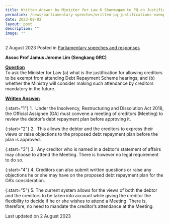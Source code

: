```yaml
---
title: Written Answer by Minister for Law K Shanmugam to PQ on Justification for Exempting Creditors from Attending Debt Repayment Scheme Hearings
permalink: /news/parliamentary-speeches/written-pq-justifications-exempting-creditors-drs-hearings/
date: 2023-08-02
layout: post
description: ""
image: ""
---
```

2 August 2023 Posted in [Parliamentary speeches and responses](/news/parliamentary-speeches) 

<b>Assoc Prof Jamus Jerome Lim (Sengkang GRC)</b>

<b><u>Question</u></b>
<br>To ask the Minister for Law (a) what is the justification for allowing creditors to be exempt from attending Debt Repayment Scheme hearings; and (b) whether the Ministry will consider making such attendance by creditors mandatory in the future. 

<b><u>Written Answer:</u></b>

{:start="1"}
1.&nbsp; Under the Insolvency, Restructuring and Dissolution Act 2018, the Official Assignee (OA) must convene a meeting of creditors (Meeting) to review the debtor’s debt repayment plan before approving it.

{:start="2"}
2.&nbsp; This allows the debtor and the creditors to express their views or raise objections to the proposed debt repayment plan before the plan is approved.

{:start="3"}
3.&nbsp; Any creditor who is named in a debtor’s statement of affairs may choose to attend the Meeting. There is however no legal requirement to do so.

{:start="4"}
4. Creditors can also submit written questions or raise any objections he or she may have on the proposed debt repayment plan for the OA’s consideration.

{:start="5"}
5. The current system allows for the views of both the debtor and the creditors to be taken into account while giving the creditor the flexibility to decide if he or she wishes to attend a Meeting. There is, therefore, no need to mandate the creditor’s attendance at the Meeting.

<p class="right-side-updated">Last updated on 2 August 2023</p>
